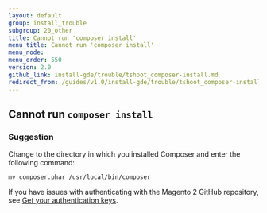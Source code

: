 ```yaml
---
layout: default
group: install_trouble
subgroup: 20_other
title: Cannot run 'composer install'
menu_title: Cannot run 'composer install'
menu_node: 
menu_order: 550
version: 2.0
github_link: install-gde/trouble/tshoot_composer-install.md
redirect_from: /guides/v1.0/install-gde/trouble/tshoot_composer-install.html
---
```



<h2 id="install-trouble-composer-install">Cannot run <code>composer install</code></h2>

### Suggestion

Change to the directory in which you installed Composer and enter the following command:

`mv composer.phar /usr/local/bin/composer`

If you have issues with authenticating with the Magento 2 GitHub repository, see <a href="{{page.baseurl}}install-gde/prereq/connect-auth.html">Get your authentication keys</a>.

